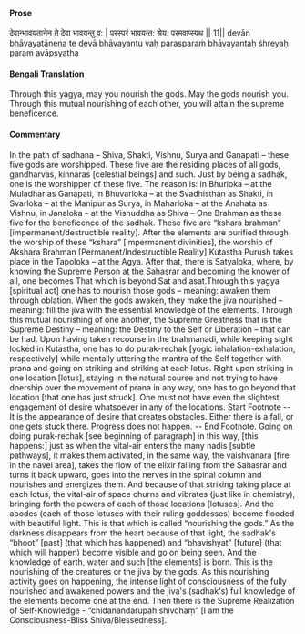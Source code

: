 #### Prose 

देवान्भावयतानेन ते देवा भावयन्तु व: |
परस्परं भावयन्त: श्रेय: परमवाप्स्यथ || 11||
devān bhāvayatānena te devā bhāvayantu vaḥ
parasparaṁ bhāvayantaḥ śhreyaḥ param avāpsyatha

 #### Bengali Translation 

Through this yagya, may you nourish the gods. May the gods nourish you. Through this mutual nourishing of each other, you will attain the supreme beneficence.

 #### Commentary 

In the path of sadhana – Shiva, Shakti, Vishnu, Surya and Ganapati – these five gods are worshipped. These five are the residing places of all gods, gandharvas, kinnaras [celestial beings] and such. Just by being a sadhak, one is the worshipper of these five. The reason is: in Bhurloka – at the Muladhar as Ganapati, in Bhuvarloka – at the Svadhisthan as Shakti, in Svarloka – at the Manipur as Surya, in Maharloka – at the Anahata as Vishnu, in Janaloka – at the Vishuddha as Shiva – One Brahman as these five for the beneficence of the sadhak. These five are “kshara brahman” [impermanent/destructible reality]. After the elements are purified through the worship of these “kshara” [impermanent divinities], the worship of Akshara Brahman [Permanent/Indestructible Reality] Kutastha Purush takes place in the Tapoloka – at the Agya. After that, there is Satyaloka, where, by knowing the Supreme Person at the Sahasrar and becoming the knower of all, one becomes That which is beyond Sat and asat.Through this yagya [spiritual act] one has to nourish those gods – meaning: awaken them through oblation. When the gods awaken, they make the jiva nourished – meaning: fill the jiva with the essential knowledge of the elements. Through this mutual nourishing of one another, the Supreme Greatness that is the Supreme Destiny – meaning: the Destiny to the Self or Liberation – that can be had. Upon having taken recourse in the brahmanadi, while keeping sight locked in Kutastha, one has to do purak-rechak [yogic inhalation-exhalation, respectively] while mentally uttering the mantra of the Self together with prana and going on striking and striking at each lotus. Right upon striking in one location [lotus], staying in the natural course and not trying to have doership over the movement of prana in any way, one has to go beyond that location [that one has just struck]. One must not have even the slightest engagement of desire whatsoever in any of the locations. Start Footnote --  It is the appearance of desire that creates obstacles. Either there is a fall, or one gets stuck there. Progress does not happen. -- End Footnote. Going on doing purak-rechak [see beginning of paragraph] in this way, [this happens:] just as when the vital-air enters the many nadis [subtle pathways], it makes them activated, in the same way, the vaishvanara [fire in the navel area], takes the flow of the elixir falling from the Sahasrar and turns it back upward, goes into the nerves in the spinal column and nourishes and energizes them. And because of that striking taking place at each lotus, the vital-air of space churns and vibrates (just like in chemistry), bringing forth the powers of each of those locations [lotuses]. And the abodes (each of those lotuses with their ruling goddesses) become flooded with beautiful light. This is that which is called “nourishing the gods.” As the darkness disappears from the heart because of that light, the sadhak's “bhoot” [past] (that which has happened) and “bhavishyat” [future] (that which will happen) become visible and go on being seen. And the knowledge of earth, water and such [the elements] is born. This is the nourishing of the creatures or the jiva by the gods. As this nourishing activity goes on happening, the intense light of consciousness of the fully nourished and awakened powers and the jiva's (sadhak's) full knowledge of the elements become one at the end. Then there is the Supreme Realization of Self-Knowledge - “chidanandarupah shivohaṃ” [I am the Consciousness-Bliss Shiva/Blessedness].